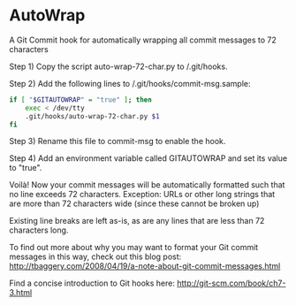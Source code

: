 AutoWrap
========

A Git Commit hook for automatically wrapping all commit messages to 72 characters

Step 1) Copy the script auto-wrap-72-char.py to <Your Git Repo>/.git/hooks.

Step 2) Add the following lines to <Your Git Repo>/.git/hooks/commit-msg.sample:

```bash
if [ "$GITAUTOWRAP" = "true" ]; then
	exec < /dev/tty
	.git/hooks/auto-wrap-72-char.py $1
fi
```

Step 3) Rename this file to commit-msg to enable the hook.

Step 4) Add an environment variable called GITAUTOWRAP and set its value to "true". 

Voilà! Now your commit messages will be automatically formatted such that no line exceeds 72 characters. Exception: URLs or other long strings that are more than 72 characters wide (since these cannot be broken up)

Existing line breaks are left as-is, as are any lines that are less than 72 characters long.

To find out more about why you may want to format your Git commit messages in this way, check out this blog post: http://tbaggery.com/2008/04/19/a-note-about-git-commit-messages.html

Find a concise introduction to Git hooks here: http://git-scm.com/book/ch7-3.html
